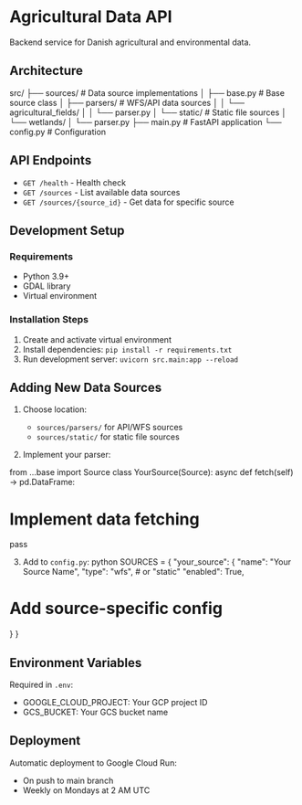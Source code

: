 # Agricultural Data API

Backend service for Danish agricultural and environmental data.

## Architecture

src/
├── sources/ # Data source implementations
│ ├── base.py # Base source class
│ ├── parsers/ # WFS/API data sources
│ │ └── agricultural_fields/
│ │ └── parser.py
│ └── static/ # Static file sources
│ └── wetlands/
│ └── parser.py
├── main.py # FastAPI application
└── config.py # Configuration

## API Endpoints

- `GET /health` - Health check
- `GET /sources` - List available data sources
- `GET /sources/{source_id}` - Get data for specific source

## Development Setup

### Requirements
- Python 3.9+
- GDAL library
- Virtual environment

### Installation Steps
1. Create and activate virtual environment
2. Install dependencies: `pip install -r requirements.txt`
3. Run development server: `uvicorn src.main:app --reload`

## Adding New Data Sources


1. Choose location:
   - `sources/parsers/` for API/WFS sources
   - `sources/static/` for static file sources

2. Implement your parser:

from ...base import Source
class YourSource(Source):
async def fetch(self) -> pd.DataFrame:
# Implement data fetching
pass

3. Add to `config.py`:
python
SOURCES = {
"your_source": {
"name": "Your Source Name",
"type": "wfs", # or "static"
"enabled": True,
# Add source-specific config
}
}
## Environment Variables
Required in `.env`:
- GOOGLE_CLOUD_PROJECT: Your GCP project ID
- GCS_BUCKET: Your GCS bucket name

## Deployment
Automatic deployment to Google Cloud Run:
- On push to main branch
- Weekly on Mondays at 2 AM UTC